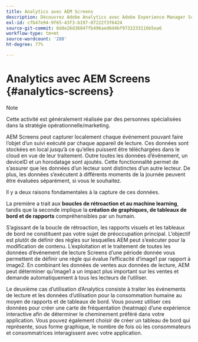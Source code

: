 ```yaml
---
title: Analytics avec AEM Screens
description: Découvrez Adobe Analytics avec Adobe Experience Manager Screens.
exl-id: cfb47e94-9f65-43f3-b197-07222f3f6424
source-git-commit: 8dde26d36847fb496aed6d4bf9732233116b5ea6
workflow-type: tm+mt
source-wordcount: '288'
ht-degree: 77%

---
```


# Analytics avec AEM Screens {#analytics-screens}

>[!NOTE]
>
>Cette activité est généralement réalisée par des personnes spécialisées dans la stratégie opérationnelle/marketing.

AEM Screens peut capturer localement chaque événement pouvant faire l’objet d’un suivi exécuté par chaque appareil de lecture. Ces données sont stockées en local jusqu’à ce qu’elles puissent être téléchargées dans le cloud en vue de leur traitement. Outre toutes les données d’événement, un deviceID et un horodatage sont ajoutés. Cette fonctionnalité permet de s’assurer que les données d’un lecteur sont distinctes d’un autre lecteur. De plus, les données s’exécutent à différents moments de la journée peuvent être évaluées séparément, si vous le souhaitez.

Il y a deux raisons fondamentales à la capture de ces données.

La première a trait aux **boucles de rétroaction et au machine learning**, tandis que la seconde implique la **création de graphiques, de tableaux de bord et de rapports** compréhensibles par un humain.

S’agissant de la boucle de rétroaction, les rapports visuels et les tableaux de bord ne constituent pas votre sujet de préoccupation principal. L’objectif est plutôt de définir des règles sur lesquelles AEM peut s’exécuter pour la modification de contenu. L’exploitation et le traitement de toutes les données d’événement de lecture Screens d’une période donnée vous permettent de définir une règle qui évalue l’efficacité d’image1 par rapport à image2. En combinant les données de ventes aux données de lecture, AEM peut déterminer qu’image1 a un impact plus important sur les ventes et demande automatiquement à tous les lecteurs de l’utiliser.

Le deuxième cas d’utilisation d’Analytics consiste à traiter les événements de lecture et les données d’utilisation pour la consommation humaine au moyen de rapports et de tableaux de bord.
Vous pouvez utiliser ces données pour créer une carte de fréquentation (heatmap) d’une expérience interactive afin de déterminer le cheminement préféré dans votre application. Vous pouvez également choisir de créer un tableau de bord qui représente, sous forme graphique, le nombre de fois où les consommateurs et consommatrices interagissent avec votre application.
